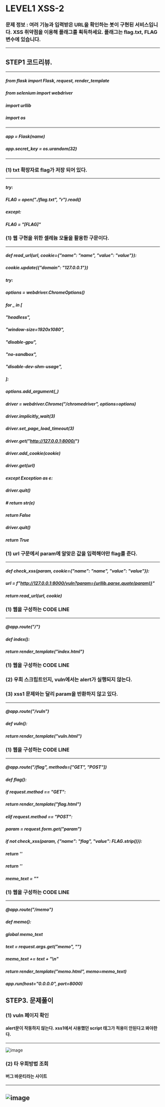 # LEVEL1 XSS-2
### 문제 정보 : 여러 기능과 입력받은 URL을 확인하는 봇이 구현된 서비스입니다. XSS 취약점을 이용해 플래그를 획득하세요. 플래그는 flag.txt, FLAG 변수에 있습니다.
----------------------------------------------------------------------------------------------
## STEP1 코드리뷰.
----------------------------------------------------------------------------------------------
##### from flask import Flask, request, render_template
##### from selenium import webdriver
##### import urllib
##### import os


---------------------------------------------------------------------------------------------
##### app = Flask(__name__)
##### app.secret_key = os.urandom(32)
---------------------------------------------------------------------------------------------


### (1) txt 확장자로 flag가 저장 되어 있다.
---------------------------------------------------------------------------------------------
#####  try:
#####    FLAG = open("./flag.txt", "r").read()
##### except:
#####    FLAG = "[**FLAG**]"


### (1) 웹 구현을 위한 셀레늄 모듈을 활용한 구문이다.
---------------------------------------------------------------------------------------------
##### def read_url(url, cookie={"name": "name", "value": "value"}):
#####    cookie.update({"domain": "127.0.0.1"})
#####    try:
#####        options = webdriver.ChromeOptions()
#####        for _ in [
#####            "headless",
#####            "window-size=1920x1080",
#####            "disable-gpu",
#####            "no-sandbox",
#####            "disable-dev-shm-usage",
#####        ]:
#####            options.add_argument(_)
#####        driver = webdriver.Chrome("/chromedriver", options=options)
#####        driver.implicitly_wait(3)
#####        driver.set_page_load_timeout(3)
#####        driver.get("http://127.0.0.1:8000/")
#####        driver.add_cookie(cookie)
#####        driver.get(url)
#####    except Exception as e:
#####        driver.quit()
#####        # return str(e)
#####        return False
#####    driver.quit()
#####    return True


### (1) url 구문에서 param에 알맞은 값을 입력해야만 flag를 준다.
---------------------------------------------------------------------------------------------
##### def check_xss(param, cookie={"name": "name", "value": "value"}):
#####    url = f"http://127.0.0.1:8000/vuln?param={urllib.parse.quote(param)}"
#####    return read_url(url, cookie)

### (1) 웹을 구성하는 CODE LINE
----------------------------------------------------------------------------------------------
##### @app.route("/")
##### def index():
#####    return render_template("index.html")


### (1) 웹을 구성하는 CODE LINE
### (2) 우회 스크립트인지, vuln에서는 alert가 실행되지 않는다.
### (3) xss1 문제와는 달리 param을 반환하지 않고 있다.
---------------------------------------------------------------------------------------------
##### @app.route("/vuln")
##### def vuln():
#####    return render_template("vuln.html")

### (1) 웹을 구성하는 CODE LINE
----------------------------------------------------------------------------------------------
##### @app.route("/flag", methods=["GET", "POST"])
##### def flag():
#####    if request.method == "GET":
#####        return render_template("flag.html")
#####    elif request.method == "POST":
#####        param = request.form.get("param")
#####        if not check_xss(param, {"name": "flag", "value": FLAG.strip()}):
#####            return '<script>alert("wrong??");history.go(-1);</script>'

#####        return '<script>alert("good");history.go(-1);</script>'


##### memo_text = ""

### (1) 웹을 구성하는 CODE LINE
----------------------------------------------------------------------------------------------
##### @app.route("/memo")
##### def memo():
#####    global memo_text
#####    text = request.args.get("memo", "")
#####    memo_text += text + "\n"
#####    return render_template("memo.html", memo=memo_text)


##### app.run(host="0.0.0.0", port=8000)

## STEP3. 문제풀이
### (1) vuln 페이지 확인
#### alert문이 작동하지 않는다. xss1에서 사용했던 script 태그가 적용이 안된다고 봐야한다.
----------------------------------------------------------------------------------------------
![image](https://user-images.githubusercontent.com/81984723/186301696-775018f7-2286-4d1f-ab62-395465a5ad66.png)

### (2) 타 우회방법 조회
#### 버그 바운티라는 사이트
----------------------------------------------------------------------------------------------
![image](https://user-images.githubusercontent.com/81984723/186299438-4f716a05-9bb3-4499-bdef-b23a31460fb3.png)
----------------------------------------------------------------------------------------------
